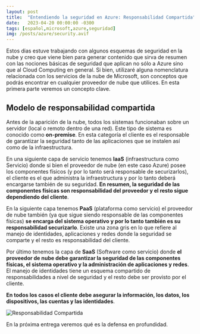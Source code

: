 ```yaml
---
layout: post
title:  "Entendiendo la seguridad en Azure: Responsabilidad Compartida"
date:   2023-04-20 00:00:00 -0300
tags: [español,microsoft,azure,seguridad]
img: /posts/azure/security.avif
---
```


Estos dias estuve trabajando con algunos esquemas de seguridad en la nube y creo que viene bien para generar contenido que sirva de resumen con las nociones básicas de seguridad que aplican no sólo a Azure sino que al Cloud Computing en general. Si bien, utilizaré alguna nomenclatura relacionada con los servicios de la nube de Microsoft, son conceptos que podrás encontrar en cualquier proveedor de nube que utilices. En esta primera parte veremos un concepto clave.

## Modelo de responsabilidad compartida

Antes de la aparición de la nube, todos los sistemas funcionaban sobre un servidor (local o remoto dentro de una red). Este tipo de sistema es conocido como **on-premise**. En esta categoría el cliente es el responsable de garantizar la seguridad tanto de las aplicaciones que se instalen así como de la infraestructura.  

En una siguiente capa de servicio tenemos **IaaS** (infraestructura como Servicio) donde si bien el proveedor de nube (en este caso Azure) posee los componentes físicos (y por lo tanto será responsable de securizarlos), el cliente es el que administra la infraestructura y por lo tanto deberá encargarse también de su seguridad. **En resumen, la seguridad de las componentes físicas son responsabilidad del proveedor y el resto sigue dependiendo del cliente**.

En la siguiente capa tenemos **PaaS** (plataforma como servicio) el proveedor de nube también (ya que sigue siendo responsable de las componentes físicas) **se encarga del sistema operativo y por lo tanto también es su responsabilidad securizarlo**. Existe una zona gris en lo que refiere al manejo de identidades, aplicaciones y redes donde la seguridad se comparte y el resto es responsabilidad del cliente. 

Por último tenemos la capa de **SaaS** (Software como servicio) donde **el proveedor de nube debe garantizar la seguridad de las componentes físicas, el sistema operativo y la administración de aplicaciones y redes**. El manejo de identidades tiene un esquema compartido de responsabilidades a nivel de seguridad y el resto debe ser provisto por el cliente.

**En todos los casos el cliente debe asegurar la información, los datos, los dispositivos, las cuentas y las identidades**.

![Responsabilidad Compartida](https://learn.microsoft.com/en-us/training/wwl-sci/describe-security-concepts-methodologies/media/3-shared-responsibility-model.png)

En la próxima entrega veremos qué es la defensa en profundidad.